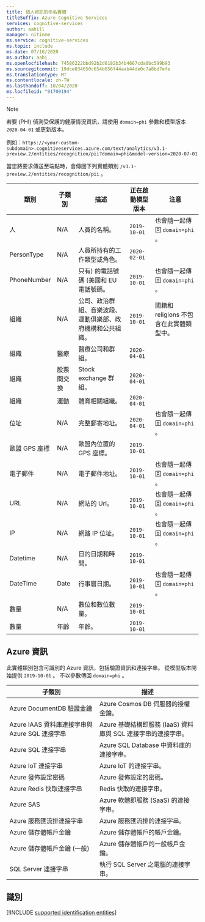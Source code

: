 ```yaml
---
title: 個人資訊的命名實體
titleSuffix: Azure Cognitive Services
services: cognitive-services
author: aahill
manager: nitinme
ms.service: cognitive-services
ms.topic: include
ms.date: 07/16/2020
ms.author: aahi
ms.openlocfilehash: 74586222bbd92b2d6182b34b4667cda0bc599b93
ms.sourcegitcommit: 19dce034650c654b656f44aab44de0c7a8bd7efe
ms.translationtype: MT
ms.contentlocale: zh-TW
ms.lasthandoff: 10/04/2020
ms.locfileid: "91709194"
---
```

> [!NOTE]
> 若要 (PHI) 偵測受保護的健康情況資訊，請使用 `domain=phi` 參數和模型版本 `2020-04-01` 或更新版本。
>
> 例如：`https://<your-custom-subdomain>.cognitiveservices.azure.com/text/analytics/v3.1-preview.2/entities/recognition/pii?domain=phi&model-version=2020-07-01`
 
當您將要求傳送至端點時，會傳回下列實體類別 `/v3.1-preview.2/entities/recognition/pii` 。

| 類別   | 子類別 | 描述                          | 正在啟動模型版本 | 注意 |
|------------|-------------|--------------------------------------|------------------------|---|
| 人     | N/A         | 人員的名稱。  | `2019-10-01`  | 也會隨一起傳回 `domain=phi` 。 |
| PersonType | N/A         | 人員所持有的工作類型或角色。 | `2020-02-01` | |
| PhoneNumber | N/A | 只有) 的電話號碼 (美國和 EU 電話號碼。 | `2019-10-01` | 也會隨一起傳回 `domain=phi` 。 |
|組織  | N/A | 公司、政治群組、音樂波段、運動俱樂部、政府機構和公共組織。  | `2019-10-01` | 國籍和 religions 不包含在此實體類型中。  |
|組織 | 醫療 | 醫療公司和群組。 | `2020-04-01` |  |
|組織 | 股票間交換 | Stock exchange 群組。 | `2020-04-01` |  |
| 組織 | 運動 | 體育相關組織。 | `2020-04-01` |  |
| 位址 | N/A | 完整郵寄地址。  | `2020-04-01` | 也會隨一起傳回 `domain=phi` 。 |
| 歐盟 GPS 座標 | N/A | 歐盟內位置的 GPS 座標。  | `2019-10-01` |  |
| 電子郵件 | N/A | 電子郵件地址。 | `2019-10-01` | 也會隨一起傳回 `domain=phi` 。   |
| URL | N/A | 網站的 Url。 | `2019-10-01` | 也會隨一起傳回 `domain=phi` 。 |
| IP | N/A | 網路 IP 位址。 | `2019-10-01` | 也會隨一起傳回 `domain=phi` 。 |
| Datetime | N/A | 日的日期和時間。 | `2019-10-01` |  | 
| DateTime | Date | 行事曆日期。 | `2019-10-01` | 也會隨一起傳回 `domain=phi` 。 |
| 數量 | N/A | 數位和數位數量。 | `2019-10-01` |  |
| 數量 | 年齡 | 年齡。 | `2019-10-01` | | |

## <a name="azure-information"></a>Azure 資訊

此實體類別包含可識別的 Azure 資訊，包括驗證資訊和連接字串。 從模型版本開始提供 `2019-10-01` 。 不以參數傳回 `domain=phi` 。

| 子類別                           | 描述                                                                 |
|---------------------------------------|-----------------------------------------------------------------------------|
| Azure DocumentDB 驗證金鑰             | Azure Cosmos DB 伺服器的授權金鑰。                           |
| Azure IAAS 資料庫連接字串與 Azure SQL 連接字串 | Azure 基礎結構即服務 (IaaS) 資料庫與 SQL 連接字串的連接字串。 |
| Azure SQL 連接字串           | Azure SQL Database 中資料庫的連接字串。                                |
| Azure IoT 連接字串           | Azure IoT 的連接字串。                        |
| Azure 發佈設定密碼        | Azure 發佈設定的密碼。                                        |
| Azure Redis 快取連接字串   | Redis 快取的連接字串。                             |
| Azure SAS                             | Azure 軟體即服務 (SaaS) 的連接字串。                     |
| Azure 服務匯流排連接字串   | Azure 服務匯流排的連接字串。                                 |
| Azure 儲存體帳戶金鑰             | Azure 儲存體帳戶的帳戶金鑰。                                   |
| Azure 儲存體帳戶金鑰 (一般)   | Azure 儲存體帳戶的一般帳戶金鑰。                           |
| SQL Server 連接字串          | 執行 SQL Server 之電腦的連接字串。                                         |

## <a name="identification"></a>識別

[!INCLUDE [supported identification entities](./identification-entities.md)]
